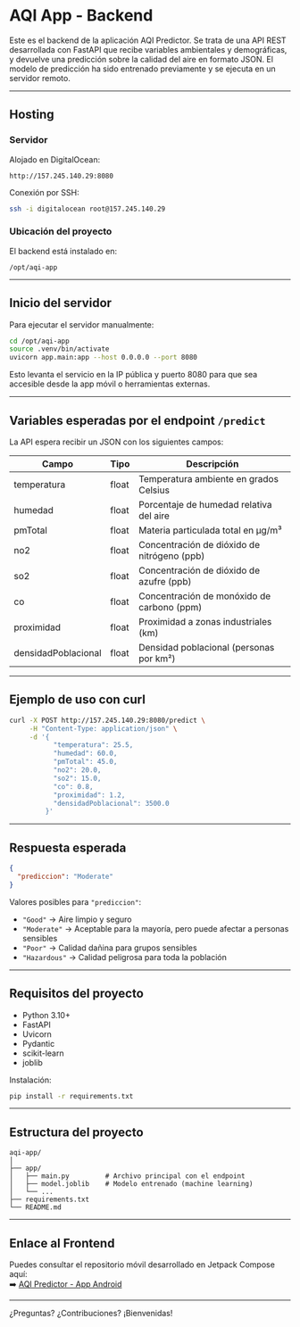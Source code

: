 # AQI App - Backend

Este es el backend de la aplicación AQI Predictor. Se trata de una API REST desarrollada con FastAPI que recibe variables ambientales y demográficas, y devuelve una predicción sobre la calidad del aire en formato JSON. El modelo de predicción ha sido entrenado previamente y se ejecuta en un servidor remoto.

---

## Hosting

### Servidor
Alojado en DigitalOcean:

```
http://157.245.140.29:8080
```

Conexión por SSH:

```bash
ssh -i digitalocean root@157.245.140.29
```

### Ubicación del proyecto

El backend está instalado en:

```
/opt/aqi-app
```

---

## Inicio del servidor

Para ejecutar el servidor manualmente:

```bash
cd /opt/aqi-app
source .venv/bin/activate
uvicorn app.main:app --host 0.0.0.0 --port 8080
```

Esto levanta el servicio en la IP pública y puerto 8080 para que sea accesible desde la app móvil o herramientas externas.

---

## Variables esperadas por el endpoint `/predict`

La API espera recibir un JSON con los siguientes campos:

| Campo                | Tipo   | Descripción |
|----------------------|--------|-------------|
| temperatura          | float  | Temperatura ambiente en grados Celsius |
| humedad              | float  | Porcentaje de humedad relativa del aire |
| pmTotal              | float  | Materia particulada total en µg/m³ |
| no2                  | float  | Concentración de dióxido de nitrógeno (ppb) |
| so2                  | float  | Concentración de dióxido de azufre (ppb) |
| co                   | float  | Concentración de monóxido de carbono (ppm) |
| proximidad           | float  | Proximidad a zonas industriales (km) |
| densidadPoblacional  | float  | Densidad poblacional (personas por km²) |

---

## Ejemplo de uso con curl

```bash
curl -X POST http://157.245.140.29:8080/predict \
     -H "Content-Type: application/json" \
     -d '{
           "temperatura": 25.5,
           "humedad": 60.0,
           "pmTotal": 45.0,
           "no2": 20.0,
           "so2": 15.0,
           "co": 0.8,
           "proximidad": 1.2,
           "densidadPoblacional": 3500.0
         }'
```

---

## Respuesta esperada

```json
{
  "prediccion": "Moderate"
}
```

Valores posibles para `"prediccion"`:

- `"Good"` → Aire limpio y seguro
- `"Moderate"` → Aceptable para la mayoría, pero puede afectar a personas sensibles
- `"Poor"` → Calidad dañina para grupos sensibles
- `"Hazardous"` → Calidad peligrosa para toda la población

---

## Requisitos del proyecto

- Python 3.10+
- FastAPI
- Uvicorn
- Pydantic
- scikit-learn
- joblib

Instalación:

```bash
pip install -r requirements.txt
```

---

## Estructura del proyecto

```
aqi-app/
│
├── app/
│   ├── main.py         # Archivo principal con el endpoint
│   ├── model.joblib    # Modelo entrenado (machine learning)
│   └── ...
├── requirements.txt
└── README.md
```

---

## Enlace al Frontend

Puedes consultar el repositorio móvil desarrollado en Jetpack Compose aquí:  
➡️ [AQI Predictor - App Android](https://github.com/leydymacareo/aqi-app.git)

---

¿Preguntas? ¿Contribuciones? ¡Bienvenidas!
